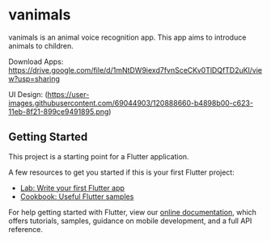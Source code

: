 # vanimals

vanimals is an animal voice recognition app. This app aims to introduce animals to children.

Download Apps:
https://drive.google.com/file/d/1mNtDW9iexd7fvnSceCKv0TlDQfTD2uKl/view?usp=sharing

UI Design:
(https://user-images.githubusercontent.com/69044903/120888660-b4898b00-c623-11eb-8f21-899ce9491895.png)


## Getting Started

This project is a starting point for a Flutter application.

A few resources to get you started if this is your first Flutter project:

- [Lab: Write your first Flutter app](https://flutter.dev/docs/get-started/codelab)
- [Cookbook: Useful Flutter samples](https://flutter.dev/docs/cookbook)

For help getting started with Flutter, view our
[online documentation](https://flutter.dev/docs), which offers tutorials,
samples, guidance on mobile development, and a full API reference.
